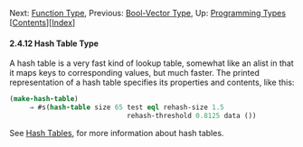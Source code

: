 

Next: [Function Type](Function-Type.html), Previous: [Bool-Vector Type](Bool_002dVector-Type.html), Up: [Programming Types](Programming-Types.html)   \[[Contents](index.html#SEC_Contents "Table of contents")]\[[Index](Index.html "Index")]

#### 2.4.12 Hash Table Type

A hash table is a very fast kind of lookup table, somewhat like an alist in that it maps keys to corresponding values, but much faster. The printed representation of a hash table specifies its properties and contents, like this:

```lisp
(make-hash-table)
     ⇒ #s(hash-table size 65 test eql rehash-size 1.5
                             rehash-threshold 0.8125 data ())
```

See [Hash Tables](Hash-Tables.html), for more information about hash tables.
